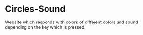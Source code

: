 # Circles-Sound
Website which responds with colors of different colors and sound depending on the key which is pressed.
